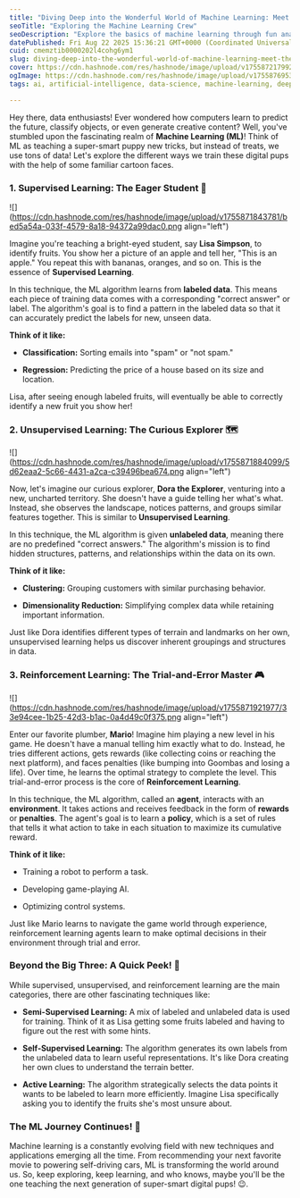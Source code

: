 ```yaml
---
title: "Diving Deep into the Wonderful World of Machine Learning: Meet the ML Crew! 🤖"
seoTitle: "Exploring the Machine Learning Crew"
seoDescription: "Explore the basics of machine learning through fun analogies and discover how AI learns to predict, classify, and create"
datePublished: Fri Aug 22 2025 15:36:21 GMT+0000 (Coordinated Universal Time)
cuid: cmemztib0000202l4cohg6ym1
slug: diving-deep-into-the-wonderful-world-of-machine-learning-meet-the-ml-crew
cover: https://cdn.hashnode.com/res/hashnode/image/upload/v1755872179923/85b3e1d3-47f8-4398-864d-725ed44ddeb0.jpeg
ogImage: https://cdn.hashnode.com/res/hashnode/image/upload/v1755876953941/6c1c2014-4263-42ea-a3e1-84ce61f9a166.jpeg
tags: ai, artificial-intelligence, data-science, machine-learning, deep-learning, ml

---
```


Hey there, data enthusiasts! Ever wondered how computers learn to predict the future, classify objects, or even generate creative content? Well, you've stumbled upon the fascinating realm of **Machine Learning (ML)**! Think of ML as teaching a super-smart puppy new tricks, but instead of treats, we use tons of data! Let's explore the different ways we train these digital pups with the help of some familiar cartoon faces.

### 1\. Supervised Learning: The Eager Student 🍎

![](https://cdn.hashnode.com/res/hashnode/image/upload/v1755871843781/bed5a54a-033f-4579-8a18-94372a99dac0.png align="left")

Imagine you're teaching a bright-eyed student, say **Lisa Simpson**, to identify fruits. You show her a picture of an apple and tell her, "This is an apple." You repeat this with bananas, oranges, and so on. This is the essence of **Supervised Learning**.

In this technique, the ML algorithm learns from **labeled data**. This means each piece of training data comes with a corresponding "correct answer" or label. The algorithm's goal is to find a pattern in the labeled data so that it can accurately predict the labels for new, unseen data.

**Think of it like:**

* **Classification:** Sorting emails into "spam" or "not spam."
    
* **Regression:** Predicting the price of a house based on its size and location.
    

Lisa, after seeing enough labeled fruits, will eventually be able to correctly identify a new fruit you show her!

### 2\. Unsupervised Learning: The Curious Explorer 🗺️

![](https://cdn.hashnode.com/res/hashnode/image/upload/v1755871884099/5d62eaa2-5c66-4431-a2ca-c39496bea674.png align="left")

Now, let's imagine our curious explorer, **Dora the Explorer**, venturing into a new, uncharted territory. She doesn't have a guide telling her what's what. Instead, she observes the landscape, notices patterns, and groups similar features together. This is similar to **Unsupervised Learning**.

In this technique, the ML algorithm is given **unlabeled data**, meaning there are no predefined "correct answers." The algorithm's mission is to find hidden structures, patterns, and relationships within the data on its own.

**Think of it like:**

* **Clustering:** Grouping customers with similar purchasing behavior.
    
* **Dimensionality Reduction:** Simplifying complex data while retaining important information.
    

Just like Dora identifies different types of terrain and landmarks on her own, unsupervised learning helps us discover inherent groupings and structures in data.

### 3\. Reinforcement Learning: The Trial-and-Error Master 🎮

![](https://cdn.hashnode.com/res/hashnode/image/upload/v1755871921977/33e94cee-1b25-42d3-b1ac-0a4d49c0f375.png align="left")

Enter our favorite plumber, **Mario**! Imagine him playing a new level in his game. He doesn't have a manual telling him exactly what to do. Instead, he tries different actions, gets rewards (like collecting coins or reaching the next platform), and faces penalties (like bumping into Goombas and losing a life). Over time, he learns the optimal strategy to complete the level. This trial-and-error process is the core of **Reinforcement Learning**.

In this technique, the ML algorithm, called an **agent**, interacts with an **environment**. It takes actions and receives feedback in the form of **rewards** or **penalties**. The agent's goal is to learn a **policy**, which is a set of rules that tells it what action to take in each situation to maximize its cumulative reward.

**Think of it like:**

* Training a robot to perform a task.
    
* Developing game-playing AI.
    
* Optimizing control systems.
    

Just like Mario learns to navigate the game world through experience, reinforcement learning agents learn to make optimal decisions in their environment through trial and error.

### Beyond the Big Three: A Quick Peek! 👀

While supervised, unsupervised, and reinforcement learning are the main categories, there are other fascinating techniques like:

* **Semi-Supervised Learning:** A mix of labeled and unlabeled data is used for training. Think of it as Lisa getting some fruits labeled and having to figure out the rest with some hints.
    
* **Self-Supervised Learning:** The algorithm generates its own labels from the unlabeled data to learn useful representations. It's like Dora creating her own clues to understand the terrain better.
    
* **Active Learning:** The algorithm strategically selects the data points it wants to be labeled to learn more efficiently. Imagine Lisa specifically asking you to identify the fruits she's most unsure about.
    

### The ML Journey Continues! 🚀

Machine learning is a constantly evolving field with new techniques and applications emerging all the time. From recommending your next favorite movie to powering self-driving cars, ML is transforming the world around us. So, keep exploring, keep learning, and who knows, maybe you'll be the one teaching the next generation of super-smart digital pups! 😉.